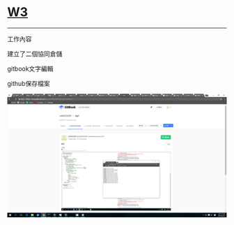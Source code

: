 # [W3](https://github.com/mdecourse/cd2018/issues/17)

---

工作內容

建立了二個協同倉儲

gitbook文字編輯

github保存檔案

![](https://github.com/cow2166/9989/blob/master/chrome_2018-03-21_11-29-15.png?raw=true)

